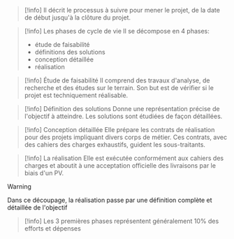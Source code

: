 >[!info] 
>Il décrit le processus à suivre pour mener le projet, de la date de début jusqu'à la clôture du projet.

>[!info] Les phases de cycle de vie
>Il se décompose en 4 phases:
>- étude de faisabilité
>- définitions des solutions
>- conception détaillée
>- réalisation

>[!info] Étude de faisabilité
>Il comprend des travaux d'analyse, de recherche et des études sur le terrain.
>Son but est de vérifier si le projet est techniquement réalisable.

>[!info] Définition des solutions
>Donne une représentation précise de l'objectif à atteindre. Les solutions sont étudiées de façon détaillées.

>[!info] Conception détaillée 
>Elle prépare les contrats de réalisation pour des projets impliquant divers corps de métier. Ces contrats, avec des cahiers des charges exhaustifs, guident les sous-traitants.

>[!info] La réalisation
>Elle est exécutée conformément aux cahiers des charges et aboutit à une acceptation officielle des livraisons par le biais d'un PV.

>[!warning] 
>Dans ce découpage, la réalisation passe par une définition complète et détaillée de l'objectif

>[!info] 
>Les 3 premières phases représentent généralement 10% des efforts et dépenses

